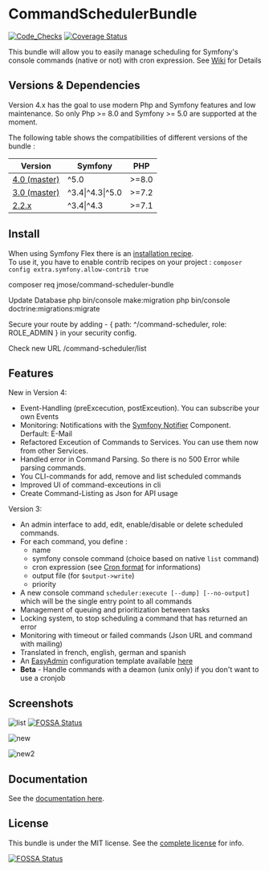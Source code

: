 CommandSchedulerBundle
======================

[![Code_Checks](https://github.com/Chris53897/CommandSchedulerBundle/actions/workflows/code_checks.yaml/badge.svg?branch=master)](https://github.com/Chris53897/CommandSchedulerBundle/actions/workflows/code_checks.yaml)
[![Coverage Status](https://coveralls.io/repos/github/Chris53897/CommandSchedulerBundle/badge.svg?branch=master)](https://coveralls.io/github/Chris53897/CommandSchedulerBundle?branch=master)


This bundle will allow you to easily manage scheduling for Symfony's console commands (native or not) with cron expression.
See [Wiki](https://github.com/Chris53897/CommandSchedulerBundle/wiki) for Details

## Versions & Dependencies

Version 4.x has the goal to use modern Php and Symfony features and low maintenance.
So only Php >= 8.0 and Symfony >= 5.0 are supported at the moment.

The following table shows the compatibilities of different versions of the bundle :

| Version                                                                                 | Symfony          | PHP    |
| --------------------------------------------------------------------------------------- |  --------------- | ------ |
| [4.0 (master)](https://github.com/Chris53897/CommandSchedulerBundle/tree/master)        | ^5.0             | >=8.0  |
| [3.0 (master)](https://github.com/Chris53897/CommandSchedulerBundle/tree/master)        | ^3.4\|^4.3\|^5.0 | >=7.2  |
| [2.2.x](https://github.com/Chris53897/CommandSchedulerBundle/tree/2.2)                  | ^3.4\|^4.3       | >=7.1  |


## Install

When using Symfony Flex there is an [installation recipe](https://github.com/symfony/recipes-contrib/tree/master/jmose/command-scheduler-bundle/2.0).  
To use it, you have to enable contrib recipes on your project : `composer config extra.symfony.allow-contrib true`

composer req jmose/command-scheduler-bundle

Update Database
php bin/console make:migration
php bin/console doctrine:migrations:migrate

Secure your route by adding - { path: ^/command-scheduler, role: ROLE_ADMIN } in your security config.

Check new URL /command-scheduler/list

## Features

New in Version 4: 
- Event-Handling (preExcecution, postExceution). You can subscribe your own Events
- Monitoring: Notifications with the [Symfony Notifier](https://symfony.com/doc/current/notifier.html) Component. Derfault: E-Mail
- Refactored Exceution of Commands to Services. You can use them now from other Services.
- Handled error in Command Parsing. So there is no 500 Error while parsing commands. 
- You CLI-commands for add, remove and list scheduled commands
- Improved UI of command-exceutions in cli
- Create Command-Listing as Json for API usage


Version 3:
- An admin interface to add, edit, enable/disable or delete scheduled commands.
- For each command, you define : 
  - name
  - symfony console command (choice based on native `list` command)
  - cron expression (see [Cron format](http://en.wikipedia.org/wiki/Cron#Format) for informations)
  - output file (for `$output->write`)
  - priority
- A new console command `scheduler:execute [--dump] [--no-output]` which will be the single entry point to all commands
- Management of queuing and prioritization between tasks
- Locking system, to stop scheduling a command that has returned an error
- Monitoring with timeout or failed commands (Json URL and command with mailing)
- Translated in french, english, german and spanish
- An [EasyAdmin](https://github.com/EasyCorp/EasyAdminBundle) configuration template available [here](Resources/doc/index.md#6---easyadmin-integration)
- **Beta** - Handle commands with a deamon (unix only) if you don't want to use a cronjob

## Screenshots
![list](Resources/doc/images/scheduled-list.png)
[![FOSSA Status](https://app.fossa.com/api/projects/git%2Bgithub.com%2FChris53897%2FCommandSchedulerBundle.svg?type=shield)](https://app.fossa.com/projects/git%2Bgithub.com%2FChris53897%2FCommandSchedulerBundle?ref=badge_shield)

![new](Resources/doc/images/new-schedule.png)

![new2](Resources/doc/images/command-list.png)

## Documentation

See the [documentation here](https://github.com/Chris53897/CommandSchedulerBundle/wiki).

## License

This bundle is under the MIT license. See the [complete license](Resources/meta/LICENCE) for info.


[![FOSSA Status](https://app.fossa.com/api/projects/git%2Bgithub.com%2FChris53897%2FCommandSchedulerBundle.svg?type=large)](https://app.fossa.com/projects/git%2Bgithub.com%2FChris53897%2FCommandSchedulerBundle?ref=badge_large)